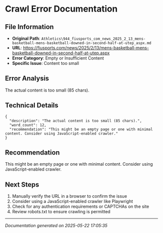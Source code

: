 # Crawl Error Documentation

## File Information
- **Original Path**: `Athletics\944_fiusports_com_news_2025_2_13_mens-basketball-mens-basketball-downed-in-second-half-at-utep_aspx.md`
- **URL**: https://fiusports.com/news/2025/2/13/mens-basketball-mens-basketball-downed-in-second-half-at-utep.aspx
- **Error Category**: Empty or Insufficient Content
- **Specific Issue**: Content too small

## Error Analysis
The actual content is too small (85 chars).

## Technical Details
```
{
  "description": "The actual content is too small (85 chars).",
  "word_count": 12,
  "recommendation": "This might be an empty page or one with minimal content. Consider using JavaScript-enabled crawler."
}
```

## Recommendation
This might be an empty page or one with minimal content. Consider using JavaScript-enabled crawler.

## Next Steps
1. Manually verify the URL in a browser to confirm the issue
2. Consider using a JavaScript-enabled crawler like Playwright
3. Check for any authentication requirements or CAPTCHAs on the site
4. Review robots.txt to ensure crawling is permitted

---
*Documentation generated on 2025-05-22 17:05:35*
